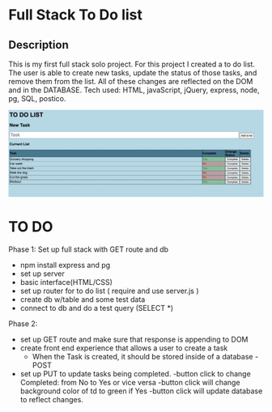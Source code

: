 # Full Stack To Do list

## Description

This is my first full stack solo project. For this project I created a to do list. The user is able to create new tasks, update the status of those tasks, and remove them from the list. All of these changes are reflected on the DOM and in the DATABASE. Tech used: HTML, javaScript, jQuery, express, node, pg, SQL, postico.

![](images/toDoList.png)


TO DO
===

Phase 1: Set up full stack with GET route and db

- npm install express and pg
- set up server
- basic interface(HTML/CSS)
- set up router for to do list ( require and use server.js )
- create db w/table and some test data
- connect to db and do a test query (SELECT *)

Phase 2:


- set up GET route and make sure that response is appending to DOM 
- create front end experience that allows a user to create a task 
    - When the Task is created, it should be stored inside of a database - POST
- set up PUT to update tasks being completed. 
    -button click to change Completed: from No to Yes or vice versa
    -button click will change background color of td to green if Yes
    -button click will update database to reflect changes. 
